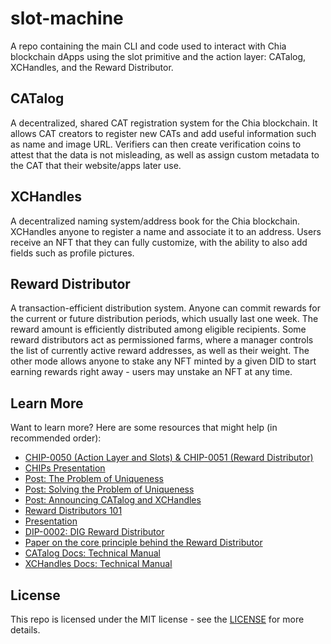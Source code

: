 # slot-machine

A repo containing the main CLI and code used to interact with Chia blockchain dApps using the slot primitive and the action layer: CATalog, XCHandles, and the Reward Distributor.

## CATalog

A decentralized, shared CAT registration system for the Chia blockchain. It allows CAT creators to register new CATs and add useful information such as name and image URL. Verifiers can then create verification coins to attest that the data is not misleading, as well as assign custom metadata to the CAT that their website/apps later use.


## XCHandles

A decentralized naming system/address book for the Chia blockchain. XCHandles anyone to register a name and associate it to an address. Users receive an NFT that they can fully customize, with the ability to also add fields such as profile pictures.

## Reward Distributor

A transaction-efficient distribution system. Anyone can commit rewards for the current or future distribution periods, which usually last one week. The reward amount is efficiently distributed among eligible recipients. Some reward distributors act as permissioned farms, where a manager controls the list of currently active reward addresses, as well as their weight. The other mode allows anyone to stake any NFT minted by a given DID to start earning rewards right away - users may unstake an NFT at any time.

## Learn More

Want to learn more? Here are some resources that might help (in recommended order):
 * [CHIP-0050 (Action Layer and Slots) & CHIP-0051 (Reward Distributor)](https://github.com/Chia-Network/chips/pull/165)
 * [CHIPs Presentation](https://pitch.com/v/chip-0050-chip-0051-xymjnx)
 * [Post: The Problem of Uniqueness](https://blog.fireacademy.io/p/uniqueness-on-chain)
 * [Post: Solving the Problem of Uniqueness](https://blog.fireacademy.io/p/solving-the-problem-of-uniqueness)
 * [Post: Announcing CATalog and XCHandles](https://blog.fireacademy.io/p/announcing-catalog-and-xchandles)
 * [Reward Distributors 101](https://blog.fireacademy.io/p/reward-distributors-101)
 * [Presentation](https://pitch.com/v/uniqueness-fjrbf7)
 * [DIP-0002: DIG Reward Distributor](https://github.com/DIG-Network/DIPS/blob/main/DIPs/dip-0002.md)
 * [Paper on the core principle behind the Reward Distributor](https://uploads-ssl.webflow.com/5ad71ffeb79acc67c8bcdaba/5ad8d1193a40977462982470_scalable-reward-distribution-paper.pdf)
 * [CATalog Docs: Technical Manual](https://docs.catalog.cat/)
 * [XCHandles Docs: Technical Manual](https://docs.xchandles.com/)

## License

This repo is licensed under the MIT license - see the [LICENSE](LICENSE) for more details.
